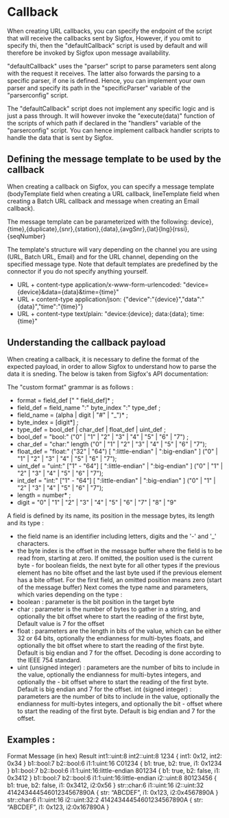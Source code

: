 # Callback

When creating URL callbacks, you can specify the endpoint of the script that will receive the callbacks sent by Sigfox, However, if you omit to specify thi, then the "defaultCallback" script is used by default and will therefore be invoked by Sigfox upon message availability.

"defaultCallback" uses the "parser" script to parse parameters sent along with the request it receives. The latter also forwards the parsing 
to a specific parser, if one is defined. Hence, you can implement your own parser and specify its path in the "specificParser" variable of the "parserconfig" script.

The "defaultCallback" script does not implement any specific logic and is just a pass through. It will however invoke the "execute(data)" function of the scripts of which path if declared in the "handlers" variable of the "parserconfig" script. You can hence implement callback handler scripts to handle the data that is sent by Sigfox.

## Defining the message template to be used by the callback

When creating a callback on Sigfox, you can specify a message template (bodyTemplate field when creating a URL callback, lineTemplate field when creating a Batch URL callback and message when creating an Email callback).

The message template can be parameterized with the following: device},{time},{duplicate},{snr},{station},{data},{avgSnr},{lat}{lng}{rssi},{seqNumber}

The template's structure will vary depending on the channel you are using (URL, Batch URL, Email) and for the URL channel, depending on the specified message type. Note that default templates are predefined by the connector if you do not specify anything yourself.

- URL + content-type application/x-www-form-urlencoded: "device={device}&data={data}&time={time}"
- URL + content-type application/json: {"device":"{device}","data":"{data}","time":"{time}"}
- URL + content-type text/plain: "device:{device}; data:{data}; time:{time}"

## Understanding the callback payload 

When creating a callback, it is necessary to define the format of the expected payload, in order to allow Sigfox to understand how to parse the data it is sneding. The below is taken from Sigfox's API documentation:

The "custom format" grammar is as follows :
- format = field_def [" " field_def]* ;
- field_def = field_name ":" byte_index ":" type_def ;
- field_name = (alpha | digit | "#" | "_")* ;
- byte_index = [digit*] ;
- type_def = bool_def | char_def | float_def | uint_def ;
- bool_def = "bool:" ("0" | "1" | "2" | "3" | "4" | "5" | "6" | "7") ;
- char_def = "char:" length ("0" | "1" | "2" | "3" | "4" | "5" | "6" | "7");
- float_def = "float:" ("32" | "64") [ ":little-endian" | ":big-endian" ] ("0" | "1" | "2" | "3" | "4" | "5" | "6" | "7");
- uint_def = "uint:" ["1" - "64"] [ ":little-endian" | ":big-endian" ] ("0" | "1" | "2" | "3" | "4" | "5" | "6" | "7");
- int_def = "int:" ["1" - "64"] [ ":little-endian" | ":big-endian" ] ("0" | "1" | "2" | "3" | "4" | "5" | "6" | "7");
- length = number* ;
- digit = "0" | "1" | "2" | "3" | "4" | "5" | "6" | "7" | "8" | "9"

A field is defined by its name, its position in the message bytes, its length and its type :
- the field name is an identifier including letters, digits and the '-' and '_' characters.
- the byte index is the offset in the message buffer where the field is to be read from, starting at zero. If omitted, the position used is the current byte - for boolean fields, the next byte for all other types if the previous element has no bite offset and the last byte used if the previous element has a bite offset. For the first field, an omitted position means zero (start of the message buffer)
Next comes the type name and parameters, which varies depending on the type :
- boolean : parameter is the bit position in the target byte
- char : parameter is the number of bytes to gather in a string, and optionally the bit offset where to start the reading of the first byte, Default value is 7 for the offset
- float : parameters are the length in bits of the value, which can be either 32 or 64 bits, optionally the endianness for multi-bytes floats, and optionally the bit offset where to start the reading of the first byte. Default is big endian and 7 for the offset. Decoding is done according to the IEEE 754 standard.
- uint (unsigned integer) : parameters are the number of bits to include in the value, optionally the endianness for multi-bytes integers, and optionally the - bit offset where to start the reading of the first byte. Default is big endian and 7 for the offset.
int (signed integer) : parameters are the number of bits to include in the value, optionally the endianness for multi-bytes integers, and optionally the bit - offset where to start the reading of the first byte. Default is big endian and 7 for the offset.

## Examples :
Format	                                                        Message (in hex)	        Result
int1::uint:8 int2::uint:8	                                    1234	                    { int1: 0x12, int2: 0x34 }
b1::bool:7 b2::bool:6 i1:1:uint:16	                            C01234	                    { b1: true, b2: true, i1: 0x1234 }
b1::bool:7 b2::bool:6 i1:1:uint:16:little-endian	            801234	                    { b1: true, b2: false, i1: 0x3412 }
b1::bool:7 b2::bool:6 i1:1:uint:16:little-endian i2::uint:8	    80123456	                { b1: true, b2: false, i1: 0x3412, i2:0x56 }
str::char:6 i1::uint:16 i2::uint:32	                            41424344454601234567890A	{ str: “ABCDEF”, i1: 0x123, i2:0x4567890A }
str::char:6 i1::uint:16 i2::uint:32:2	                        41424344454601234567890A	{ str: “ABCDEF”, i1: 0x123, i2:0x167890A }